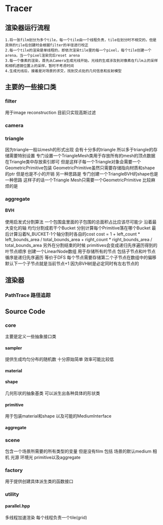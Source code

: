 # Tracer
## 渲染器运行流程
    1.将一张film划分为多个tile，每一个tile由一个线程负责，tile在划分时不相交的，但是具体的tile在创建时会根据filter的半径进行校正
    2.每一个tile的渲染是单线程的，即依次渲染tile里的每一个pixel，每个tile创建一个arena，当一个pixel渲染完后reset arena
    3.每一个像素的渲染，首先从Camera生成光线开始，光线的生成涉及到对像素在film上的采样和相机透镜位置上的采样，暂时不考虑时间
    4.生成光线后，接着是对场景的求交，找到交点处的几何信息和反射模型
## 主要的一些接口类
### filter
用于image reconstruction 目前只实现高斯过滤
### camera

### triangle
因为triangle一般以mesh的形式出现 会有十分多的triangle 所以多于triangle的存储需要特别设置
专门设置一个TriangleMesh类用于存放所有的mesh的顶点数据 在Triangle类中存放索引即可
但是这样子每一个Triangle对象会需要一个GeometricPrimitive包装 GeometricPrimitive虽然只需要存储指向材质和shape的ptr 但是也是不小的开销
另一种思路是 专门创建一个TriangleBVH的shape也是一种思路 这样子的话一个Triangle Mesh只需要一个GeometricPrimitive
比较麻烦的是
### aggregate
#### BVH
使用启发式分割算法 一个包围盒里面的子包围的总面积占比应该尽可能少
沿着最大变化的轴 均匀分割成若干个Bucket 分别计算每个Primitive落在哪个Bucket
最后计算沿着N_BUCKET-1个轴分割时各自的cost
cost = 1 + left_count * left_bounds_area / total_bounds_area + right_count * right_bounds_area / total_bounds_area
另外在分割结束的时候 primitives会变成递归先序遍历得到的叶节点顺序
创建一个LinearNode数组 用于存储所有的节点 包括子节点和叶节点 循序是递归先序遍历 等价于DFS
每个节点需要存储第二个子节点在数组中的偏移 默认下一个子节点就是当前节点+1
因为BVH树是必定同时有左右节点的

## 渲染器
### PathTrace 路径追踪

## Source Code
### core
主要是定义一些抽象接口类
#### sampler
提供生成均匀分布的随机数 十分原始简单 效率可能比较低
#### material
#### shape
几何形状的抽象基类 可以派生出各种具体的形状类
#### primitive
用于包装material和shape 以及可能的MediumInterface
#### aggregate

### scene
包含一个场景所需要的所有类型的变量 但是没有film
包括 场景的默认medium 相机 光源 环境光 primitive以及aggregate

### factory
用于提供创建具体派生类的函数接口

### utility

#### parallel.hpp
多线程加速渲染 每个线程负责一个tile(grid)

